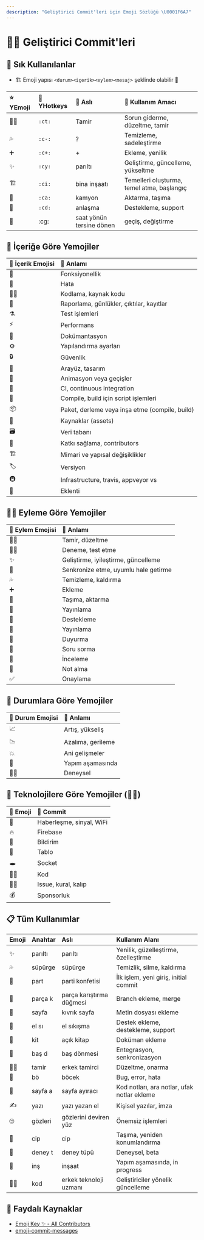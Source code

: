 ```yaml
---
description: "Geliştirici Commit'leri için Emoji Sözlüğü \U0001F6A7"
---
```


# 👨‍💻 Geliştirici Commit'leri

## 🌟 Sık Kullanılanlar

* 🏗️ Emoji yapısı `<durum><içerik><eylem><mesaj>` şeklinde olabilir 🚧

| ⭐ YEmoji | 🌱 YHotkeys | 🧱 Aslı | 📝 Kullanım Amacı |
| :--- | :--- | :--- | :--- |
| 👨‍🔧 | `:ct:` | Tamir | Sorun giderme, düzeltme, tamir |
| 💦 | `:c-:` | ? | Temizleme, sadeleştirme |
| ➕ | `:c+:` | + | Ekleme, yenilik |
| ✨ | `:cy:` | parıltı | Geliştirme, güncelleme, yükseltme |
| 🏗️ | `:ci:` | bina inşaatı | Temelleri oluşturma, temel atma, başlangıç |
| 🚚 | `:ca:` | kamyon | Aktarma, taşıma |
| 🤝 | `:cd:` | anlaşma | Destekleme, support |
| 🔄 | :cg: | saat yönün tersine dönen | geçiş, değiştirme |

## 📖 İçeriğe Göre Yemojiler

| 💞 İçerik Emojisi | 🔸 Anlamı |
| :--- | :--- |
| 🤹 | Fonksiyonellik |
| 🐛 | Hata |
| 👨‍💻 | Kodlama, kaynak kodu |
| 📜 | Raporlama, günlükler, çıktılar, kayıtlar |
| ⚗️ | Test işlemleri |
| ⚡ | Performans |
| 📖 | Dokümantasyon |
| ⚙️ | Yapılandırma ayarları |
| 🔒 | Güvenlik |
| 🎨 | Arayüz, tasarım |
| 💫 | Animasyon veya geçişler |
| 💚 | CI, continuous integration |
| 🔨 | Compile, build için script işlemleri |
| 📦 | Paket, derleme veya inşa etme \(compile, build\) |
| 🍱 | Kaynaklar \(assets\) |
| 🗃️ |  Veri tabanı |
| 👥 | Katkı sağlama, contributors |
| 🏗️ | Mimari ve yapısal değişiklikler |
| 🏷️ | Versiyon |
| 🚇 | Infrastructure, travis, appveyor vs |
| 🔌 | Eklenti |

## 🤸‍♂️ Eyleme Göre Yemojiler

| 💞 Eylem Emojisi | 🔸 Anlamı |
| :--- | :--- |
| 👨‍🔧 | Tamir, düzeltme |
| 👨‍🔬 | Deneme, test etme |
| ✨ | Geliştirme, iyileştirme, güncelleme |
| 🔄 | Senkronize etme, uyumlu hale getirme |
| 💦 | Temizleme, kaldırma |
| ➕ | Ekleme |
| 🚚 | Taşıma, aktarma |
| 🚀 | Yayınlama |
| 🤝 | Destekleme |
| 📡 | Yayınlama |
| 📢 | Duyurma |
| 💬 | Soru sorma |
| 👀 | İnceleme |
| 📝 | Not alma |
| ✅ | Onaylama |

## 🐥 Durumlara Göre Yemojiler

| 💞 Durum Emojisi | 🔸 Anlamı |
| :--- | :--- |
| 📈 | Artış, yükseliş |
| 📉 | Azalıma, gerileme |
| 💥 | Ani gelişmeler |
| 🚧 | Yapım aşamasında |
| 👨‍🔬 | Deneysel |

## 🧰 Teknolojilere Göre Yemojiler \(👨‍🔬\)

| 💞 Emoji | 🔸 Commit |
| :--- | :--- |
| 📶 | Haberleşme, sinyal, WiFi |
| 🔥 | Firebase |
| 🔔 | Bildirim |
| 📅 | Tablo |
| 🕳️ | Socket |
| 👨‍💻 | Kod |
| 👮‍♂️ | Issue, kural, kalıp |
| 💰 | Sponsorluk |

## 📋 Tüm Kullanımlar

| Emoji | Anahtar | Aslı | Kullanım Alanı |
| :--- | :--- | :--- | :--- |
| ✨ | parıltı | parıltı | Yenilik, güzelleştirme, özelleştirme |
| 💦 | süpürge | süpürge | Temizlik, silme, kaldırma |
| 🎉 | part | parti konfetisi | İlk işlem, yeni giriş, initial commit |
| 🔀 | parça k | parça karıştırma düğmesi | Branch ekleme, merge |
| 📃 | sayfa | kıvrık sayfa | Metin dosyası ekleme |
| 🤝 | el sı | el sıkışma | Destek ekleme, destekleme, support |
| 📖 | kit | açık kitap | Doküman ekleme |
| 💫 | baş d | baş dönmesi | Entegrasyon, senkronizasyon |
| 👨‍🔧 | tamir | erkek tamirci | Düzeltme, onarma |
| 🐛 | bö | böcek | Bug, error, hata |
| 📑 | sayfa a | sayfa ayıracı | Kod notları, ara notlar, ufak notlar ekleme |
| ✍ | yazı | yazı yazan el | Kişisel yazılar, imza |
| 🙄 | gözleri | gözlerini deviren yüz | Önemsiz işlemleri |
| 🚙 | cip | cip | Taşıma, yeniden konumlandırma |
| 🧪 | deney t  | deney tüpü | Deneysel, beta |
| 🚧 | inş | inşaat | Yapım aşamasında, in progress |
| 👨‍💻 | kod | erkek teknoloji uzmanı | Geliştiriciler yönelik güncelleme |

## 🔗 Faydalı Kaynaklar

* [Emoji Key ✨ - All Contributors](https://allcontributors.org/docs/en/emoji-key)
* [emoji-commit-messages](https://github.com/cooperka/emoji-commit-messages)

